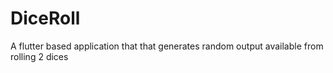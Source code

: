 # DiceRoll
A flutter based application that that generates random output available from rolling 2 dices
